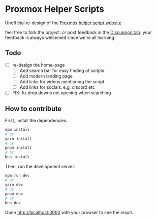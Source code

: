 # Proxmox Helper Scripts

Unofficial re-design of the [Proxmox helper script website](https://tteck.github.io/Proxmox/)

feel free to fork the project. or post feedback in the [Discussion tab](https://github.com/BramSuurdje/proxmox-helper-scripts/discussions). your feedback is always welcomed since we're all learning.

## Todo

- [ ] re-design the home-page
  - [ ] Add search bar for easy finding of scripts
  - [ ] Add modern landing page.
  - [ ] Add links for videos mentioning the script
  - [ ] Add links for socials. e.g. discord etc
- [ ] FIX: fix drop downs not opening when searching

## How to contribute

First, install the dependencies:

```bash
npm install
# or 
yarn install
# or
pnpm install
# or
bun install
```

Then, run the development server:

```bash
npm run dev
# or
yarn dev
# or
pnpm dev
# or
bun dev
```

Open [http://localhost:3000](http://localhost:3000) with your browser to see the result.
